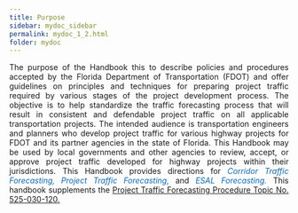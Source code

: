 ```yaml
---
title: Purpose
sidebar: mydoc_sidebar
permalink: mydoc_1_2.html
folder: mydoc
---
```


<div style="text-align: justify">The purpose of the Handbook this to describe policies and procedures accepted by the Florida Department of Transportation (FDOT) and offer guidelines on principles and techniques for preparing project traffic required by various stages of the project development process. The objective is to help standardize the traffic forecasting process that will result in consistent and defendable project traffic on all applicable transportation projects. The intended audience is transportation engineers and planners who develop project traffic for various highway projects for FDOT and its partner agencies in the state of Florida. This Handbook may be used by local governments and other agencies to review, accept, or approve project traffic developed for highway projects within their jurisdictions. This Handbook provides directions for <span style="color:#0a69bb"><i>Corridor Traffic Forecasting, Project Traffic Forecasting,</i></span> and <span style="color:#0a69bb"><i>ESAL Forecasting.</i></span> This handbook supplements the <a href="https://pdl.fdot.gov/api/procedures/downloadProcedure/525-030-150">Project Traffic Forecasting Procedure Topic No. 525-030-120.</a></div>